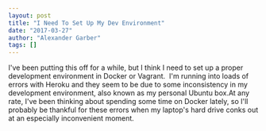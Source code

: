 ```yaml
---
layout: post
title: "I Need To Set Up My Dev Environment"
date: "2017-03-27"
author: "Alexander Garber"
tags: []
---
```


I've been putting this off for a while, but I think I need to set up a proper development environment in Docker or Vagrant.  I'm running into loads of errors with Heroku and they seem to be due to some inconsistency in my development environment, also known as my personal Ubuntu box.At any rate, I've been thinking about spending some time on Docker lately, so I'll probably be thankful for these errors when my laptop's hard drive conks out at an especially inconvenient moment.